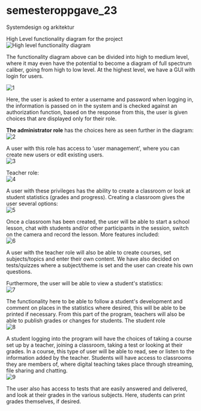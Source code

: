 # semesteroppgave_23
Systemdesign og arkitektur


High Level functionality diagram for the project
![High level functionality diagram](https://github.com/Bjorgeh/semesteroppgave_23/assets/122554284/efec58f7-cd46-4039-be30-84ebbbb8c107)

The functionality diagram above can be divided into high to medium level, where it may even have the potential to become a diagram of full spectrum caliber, going from high to low level. At the highest level, we have a GUI with login for users.

![1](https://github.com/Bjorgeh/semesteroppgave_23/assets/122554284/101ed60b-0b4f-47ef-877a-882b142fa9b7)<br>

Here, the user is asked to enter a username and password when logging in, the information is passed on in the system and is checked against an authorization function, based on the response from this, the user is given choices that are displayed only for their role.

<b>The administrator role</b> has the choices here as seen further in the diagram:
<br>
![2](https://github.com/Bjorgeh/semesteroppgave_23/assets/122554284/b88091f9-9131-4571-a956-5c058a9958cb)
 
A user with this role has access to 'user management', where you can create new users or edit existing users.
<br>
![3](https://github.com/Bjorgeh/semesteroppgave_23/assets/122554284/ef6baa12-bc54-4e14-bb1e-ac049e5c28dd)

Teacher role:
<br>
![4](https://github.com/Bjorgeh/semesteroppgave_23/assets/122554284/218c24e8-69d5-4a46-9e1a-156299ecfe1e)

A user with these privileges has the ability to create a classroom or look at student statistics (grades and progress).
Creating a classroom gives the user several options:
<br>
![5](https://github.com/Bjorgeh/semesteroppgave_23/assets/122554284/ec2c610a-38ec-4d10-9b4e-868cda4388c0)

Once a classroom has been created, the user will be able to start a school lesson, chat with students and/or other participants in the session, switch on the camera and record the lesson.
More features included:
<br>
![6](https://github.com/Bjorgeh/semesteroppgave_23/assets/122554284/f41b8e8e-cecc-4e59-8447-a741e313b7d6)

A user with the teacher role will also be able to create courses, set subjects/topics and enter their own content. We have also decided on tests/quizzes where a subject/theme is set and the user can create his own questions.

Furthermore, the user will be able to view a student's statistics:
<br>
![7](https://github.com/Bjorgeh/semesteroppgave_23/assets/122554284/a6656e1a-a5e7-42b6-b73c-fa0752ac885e)

The functionality here to be able to follow a student's development and comment on places in the statistics where desired, this will be able to be printed if necessary. From this part of the program, teachers will also be able to publish grades or changes for students.
The student role
<br>
![8](https://github.com/Bjorgeh/semesteroppgave_23/assets/122554284/0bcda561-746c-40d9-b5fc-8038a40ea2b2)

A student logging into the program will have the choices of taking a course set up by a teacher, joining a classroom, taking a test or looking at their grades.
In a course, this type of user will be able to read, see or listen to the information added by the teacher. Students will have access to classrooms they are members of, where digital teaching takes place through streaming, file sharing and chatting.
<br>
![9](https://github.com/Bjorgeh/semesteroppgave_23/assets/122554284/7d1b6342-b37f-47a0-830c-3c8b863a9040)

The user also has access to tests that are easily answered and delivered, and look at their grades in the various subjects. Here, students can print grades themselves, if desired.
